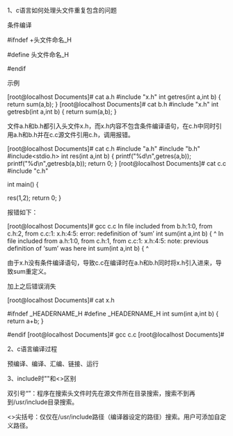 1、c语言如何处理头文件重复包含的问题

条件编译

#ifndef +头文件命名_H

#define 头文件命名_H

#endif

示例

[root@localhost Documents]# cat a.h
#include "x.h"
int getres(int a,int b) {
return sum(a,b);
}
[root@localhost Documents]# cat b.h
#include "x.h"
int getresb(int a,int b) {
return sum(a,b);
}



文件a.h和b.h都引入头文件x.h，而x.h内容不包含条件编译语句，在c.h中同时引用a.h和b.h并在c.c源文件引用c.h，调用报错。

[root@localhost Documents]# cat c.h
#include "a.h"
#include "b.h"
#include<stdio.h>
int res(int a,int b) {
  printf("%d\n",getres(a,b));
  printf("%d\n",getresb(a,b));
  return 0;
}
[root@localhost Documents]# cat c.c
#include "c.h"

int main() {

res(1,2);
return 0;
}

报错如下：

[root@localhost Documents]# gcc c.c
In file included from b.h:1:0,
                 from c.h:2,
                 from c.c:1:
x.h:4:5: error: redefinition of ‘sum’
 int sum(int a,int b) {
     ^
In file included from a.h:1:0,
                 from c.h:1,
                 from c.c:1:
x.h:4:5: note: previous definition of ‘sum’ was here
 int sum(int a,int b) {
     ^

由于x.h没有条件编译语句，导致c.c在编译时在a.h和b.h同时将x.h引入进来，导致sum重定义。

加上之后错误消失

[root@localhost Documents]# cat x.h

#ifndef _HEADERNAME_H
#define _HEADERNAME_H
int sum(int a,int b) {
return a+b;
}

#endif
[root@localhost Documents]# gcc c.c
[root@localhost Documents]#

2、c语言编译过程

预编译、编译、汇编、链接、运行



3、include时""和<>区别

双引号“”：程序在搜索头文件时先在源文件所在目录搜索，搜索不到再到/usr/include目录搜索。

<>尖括号：仅仅在/usr/include路径（编译器设定的路径）搜索。用户可添加自定义路径。